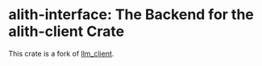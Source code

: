 # alith-interface: The Backend for the alith-client Crate

This crate is a fork of [llm_client](https://github.com/ShelbyJenkins/llm_client).
